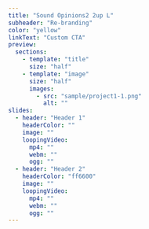 ```yaml
---
title: "Sound Opinions2 2up L"
subheader: "Re-branding"
color: "yellow"
linkText: "Custom CTA"
preview:
  sections:
    - template: "title"
      size: "half"
    - template: "image"
      size: "half"
      images:
        - src: "sample/project1-1.png"
          alt: ""
slides:
  - header: "Header 1"
    headerColor: ""
    image: ""
    loopingVideo:
      mp4: ""
      webm: ""
      ogg: ""
  - header: "Header 2"
    headerColor: "ff6600"
    image: ""
    loopingVideo:
      mp4: ""
      webm: ""
      ogg: ""
---
```

